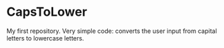# CapsToLower
My first repository. Very simple code: converts the user input from capital letters to lowercase letters.
